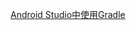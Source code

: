 [Android Studio中使用Gradle](http://note.youdao.com/noteshare?id=26048c3a20063f7b60b6beff627ba97c&sub=3F89BDF7FA2344CD8D78AFC31907CAE1)
